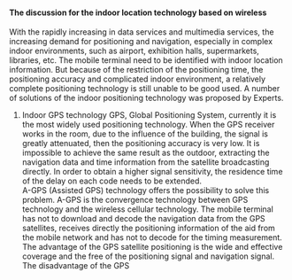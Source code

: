 #### The discussion for the indoor location technology based on wireless  

With the rapidly increasing in data services and multimedia services, the increasing demand for positioning and navigation, especially in complex indoor environments, such as airport, exhibition halls, supermarkets, libraries, etc. The mobile terminal need to be identified with indoor location information. But because of the restriction of the positioning time, the positioning accuracy and complicated indoor environment, a relatively complete positioning technology is still unable to be good used. A number of solutions of the indoor positioning technology was proposed by Experts.


1. Indoor GPS technology
GPS, Global Positioning System, currently it is the most widely used positioning technology. When the GPS receiver works in the room, due to the influence of the building, the signal is greatly attenuated, then the positioning accuracy is very low. It is impossible to achieve the same result as the outdoor, extracting the navigation data and time information from the satellite broadcasting directly. In order to obtain a higher signal sensitivity, the residence time of the delay on each code needs to be extended.  
A-GPS (Assisted GPS) technology offers the possibility to solve this problem. A-GPS is the convergence technology between GPS technology and  the wireless cellular technology. The mobile terminal has not to download and decode the navigation data from the GPS satellites, receives directly the positioning information of the aid from the mobile network and has not to decode for the timing measurement.  
The advantage of the GPS satellite positioning is the wide and effective coverage and the free of the positioning signal and navigation signal. The disadvantage of the GPS
